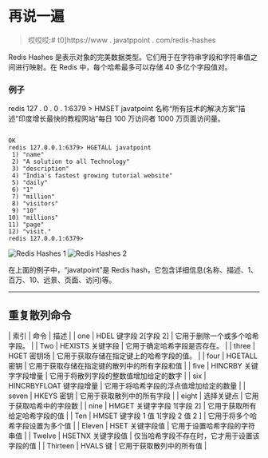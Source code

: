 # 再说一遍

> 哎哎哎:# t0]https://www . javatppoint . com/redis-hashes

Redis Hashes 是表示对象的完美数据类型。它们用于在字符串字段和字符串值之间进行映射。在 Redis 中，每个哈希最多可以存储 40 多亿个字段值对。

### 例子

redis 127 . 0 . 0 . 1:6379 > HMSET javatpoint 名称“所有技术的解决方案”描述“印度增长最快的教程网站”每日 100 万访问者 1000 万页面访问量。

```

OK
redis 127.0.0.1:6379> HGETALL javatpoint
 1) "name"
 2) "A solution to all Technology"
 3) "description"
 4) "India's fastest growing tutorial website"
 5) "daily"
 6) "1"
 7) "million"
 8) "visitors"
 9) "10"
10) "millions"
11) "page"
12) "visit."
redis 127.0.0.1:6379>

```

![Redis Hashes 1](../Images/188953661a3ea32709e010bc5e253dad.png)
![Redis Hashes 2](../Images/6462636109b88d2084e0a15a8899643a.png)

在上面的例子中，“javatpoint”是 Redis hash，它包含详细信息(名称、描述、1、百万、10、远景、页面、访问)等。

* * *

## 重复散列命令

| 索引 | 命令 | 描述 |
| one | HDEL 键字段 2[字段 2] | 它用于删除一个或多个哈希字段。 |
| Two | HEXISTS 关键字段 | 它用于确定哈希字段是否存在。 |
| three | HGET 密钥场 | 它用于获取存储在指定键上的哈希字段的值。 |
| four | HGETALL 密钥 | 它用于获取存储在指定键的散列中的所有字段和值 |
| five | HINCRBY 关键字字段增量 | 它用于将散列字段的整数值增加给定的数字 |
| six | HINCRBYFLOAT 键字段增量 | 它用于将哈希字段的浮点值增加给定的数量 |
| seven | HKEYS 密钥 | 它用于获取散列中的所有字段 |
| eight | 选择关键点 | 它用于获取哈希中的字段数 |
| nine | HMGET 关键字字段 1[字段 2] | 它用于获取所有给定哈希字段的值 |
| Ten | HMSET 键字段 1 值 1[字段 2 值 2 ] | 它用于将多个哈希字段设置为多个值 |
| Eleven | HSET 关键字段值 | 它用于设置哈希字段的字符串值 |
| Twelve | HSETNX 关键字段值 | 仅当哈希字段不存在时，它才用于设置该字段的值 |
| Thirteen | HVALS 键 | 它用于获取散列中的所有值 |